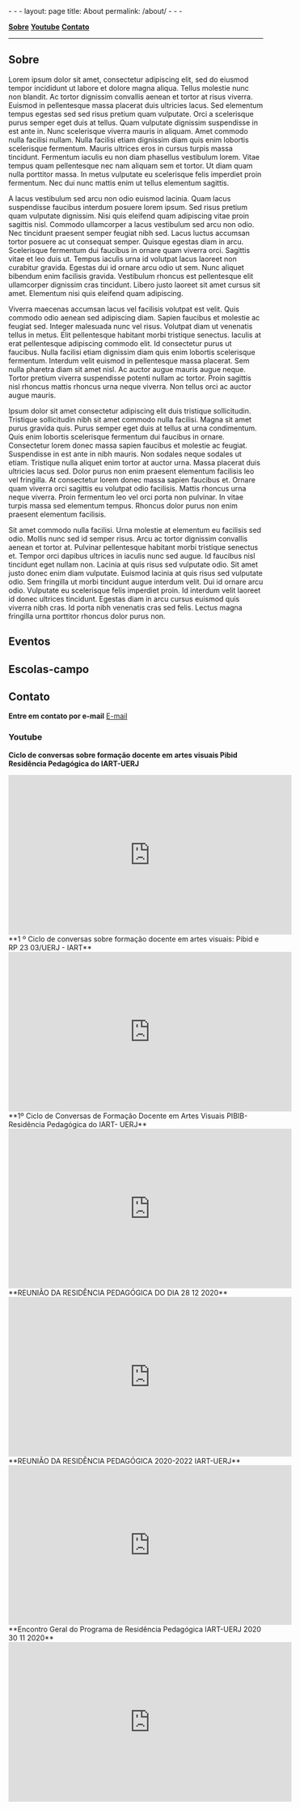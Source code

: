 <link href="css/style.css" rel="stylesheet">
- - - 
layout: page
title: About
permalink: /about/
- - - 

<!--ts-->
   [**Sobre**](#sobre)  [**Youtube**](#youtube)  [**Contato**](#contato)
<!--te-->

__________________

## Sobre

Lorem ipsum dolor sit amet, consectetur adipiscing elit, sed do eiusmod tempor incididunt ut labore et dolore magna aliqua. Tellus molestie nunc non blandit. Ac tortor dignissim convallis aenean et tortor at risus viverra. Euismod in pellentesque massa placerat duis ultricies lacus. Sed elementum tempus egestas sed sed risus pretium quam vulputate. Orci a scelerisque purus semper eget duis at tellus. Quam vulputate dignissim suspendisse in est ante in. Nunc scelerisque viverra mauris in aliquam. Amet commodo nulla facilisi nullam. Nulla facilisi etiam dignissim diam quis enim lobortis scelerisque fermentum. Mauris ultrices eros in cursus turpis massa tincidunt. Fermentum iaculis eu non diam phasellus vestibulum lorem. Vitae tempus quam pellentesque nec nam aliquam sem et tortor. Ut diam quam nulla porttitor massa. In metus vulputate eu scelerisque felis imperdiet proin fermentum. Nec dui nunc mattis enim ut tellus elementum sagittis.

A lacus vestibulum sed arcu non odio euismod lacinia. Quam lacus suspendisse faucibus interdum posuere lorem ipsum. Sed risus pretium quam vulputate dignissim. Nisi quis eleifend quam adipiscing vitae proin sagittis nisl. Commodo ullamcorper a lacus vestibulum sed arcu non odio. Nec tincidunt praesent semper feugiat nibh sed. Lacus luctus accumsan tortor posuere ac ut consequat semper. Quisque egestas diam in arcu. Scelerisque fermentum dui faucibus in ornare quam viverra orci. Sagittis vitae et leo duis ut. Tempus iaculis urna id volutpat lacus laoreet non curabitur gravida. Egestas dui id ornare arcu odio ut sem. Nunc aliquet bibendum enim facilisis gravida. Vestibulum rhoncus est pellentesque elit ullamcorper dignissim cras tincidunt. Libero justo laoreet sit amet cursus sit amet. Elementum nisi quis eleifend quam adipiscing.

Viverra maecenas accumsan lacus vel facilisis volutpat est velit. Quis commodo odio aenean sed adipiscing diam. Sapien faucibus et molestie ac feugiat sed. Integer malesuada nunc vel risus. Volutpat diam ut venenatis tellus in metus. Elit pellentesque habitant morbi tristique senectus. Iaculis at erat pellentesque adipiscing commodo elit. Id consectetur purus ut faucibus. Nulla facilisi etiam dignissim diam quis enim lobortis scelerisque fermentum. Interdum velit euismod in pellentesque massa placerat. Sem nulla pharetra diam sit amet nisl. Ac auctor augue mauris augue neque. Tortor pretium viverra suspendisse potenti nullam ac tortor. Proin sagittis nisl rhoncus mattis rhoncus urna neque viverra. Non tellus orci ac auctor augue mauris.

Ipsum dolor sit amet consectetur adipiscing elit duis tristique sollicitudin. Tristique sollicitudin nibh sit amet commodo nulla facilisi. Magna sit amet purus gravida quis. Purus semper eget duis at tellus at urna condimentum. Quis enim lobortis scelerisque fermentum dui faucibus in ornare. Consectetur lorem donec massa sapien faucibus et molestie ac feugiat. Suspendisse in est ante in nibh mauris. Non sodales neque sodales ut etiam. Tristique nulla aliquet enim tortor at auctor urna. Massa placerat duis ultricies lacus sed. Dolor purus non enim praesent elementum facilisis leo vel fringilla. At consectetur lorem donec massa sapien faucibus et. Ornare quam viverra orci sagittis eu volutpat odio facilisis. Mattis rhoncus urna neque viverra. Proin fermentum leo vel orci porta non pulvinar. In vitae turpis massa sed elementum tempus. Rhoncus dolor purus non enim praesent elementum facilisis.

Sit amet commodo nulla facilisi. Urna molestie at elementum eu facilisis sed odio. Mollis nunc sed id semper risus. Arcu ac tortor dignissim convallis aenean et tortor at. Pulvinar pellentesque habitant morbi tristique senectus et. Tempor orci dapibus ultrices in iaculis nunc sed augue. Id faucibus nisl tincidunt eget nullam non. Lacinia at quis risus sed vulputate odio. Sit amet justo donec enim diam vulputate. Euismod lacinia at quis risus sed vulputate odio. Sem fringilla ut morbi tincidunt augue interdum velit. Dui id ornare arcu odio. Vulputate eu scelerisque felis imperdiet proin. Id interdum velit laoreet id donec ultrices tincidunt. Egestas diam in arcu cursus euismod quis viverra nibh cras. Id porta nibh venenatis cras sed felis. Lectus magna fringilla urna porttitor rhoncus dolor purus non.

## Eventos

## Escolas-campo

## Contato

**Entre em contato por e-mail**
[E-mail](mailto:udtlea.rp@gmail.com)

### Youtube

**Ciclo de conversas sobre formação docente em artes visuais Pibid Residência Pedagógica do IART-UERJ**
<div class="video.container"><iframe width="560" height="315" src="https://www.youtube.com/embed/RuIP_oIRRd4" title="YouTube video player" frameborder="0" allow="accelerometer; autoplay; clipboard-write; encrypted-media; gyroscope; picture-in-picture" allowfullscreen></iframe></div>
**1 º Ciclo de conversas sobre formação docente em artes visuais: Pibid e RP 23 03/UERJ - IART**
<iframe width="560" height="315" src="https://www.youtube.com/embed/7A8HwcuO1Qk" title="YouTube video player" frameborder="0" allow="accelerometer; autoplay; clipboard-write; encrypted-media; gyroscope; picture-in-picture" allowfullscreen></iframe>
**1º Ciclo de Conversas de Formação Docente em Artes Visuais PIBIB-Residência Pedagógica do IART- UERJ**
<iframe width="560" height="315" src="https://www.youtube.com/embed/TDqVCnxfsW8" title="YouTube video player" frameborder="0" allow="accelerometer; autoplay; clipboard-write; encrypted-media; gyroscope; picture-in-picture" allowfullscreen></iframe>
**REUNIÃO DA RESIDÊNCIA PEDAGÓGICA DO DIA 28 12 2020**
<iframe width="560" height="315" src="https://www.youtube.com/embed/B8r5ETjX29M" title="YouTube video player" frameborder="0" allow="accelerometer; autoplay; clipboard-write; encrypted-media; gyroscope; picture-in-picture" allowfullscreen></iframe>
**REUNIÃO DA RESIDÊNCIA PEDAGÓGICA 2020-2022 IART-UERJ**
<iframe width="560" height="315" src="https://www.youtube.com/embed/sQRwBkPGbIs" title="YouTube video player" frameborder="0" allow="accelerometer; autoplay; clipboard-write; encrypted-media; gyroscope; picture-in-picture" allowfullscreen></iframe>
**Encontro Geral do Programa de Residência Pedagógica IART-UERJ 2020 30 11 2020**
<iframe width="560" height="315" src="https://www.youtube.com/embed/Oc6RhMhApV4" title="YouTube video player" frameborder="0" allow="accelerometer; autoplay; clipboard-write; encrypted-media; gyroscope; picture-in-picture" allowfullscreen></iframe>

